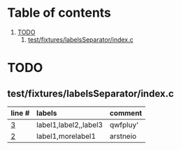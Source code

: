 # Table of contents

1. [TODO](#1-0)
   1. [test/fixtures/labelsSeparator/index.c](#2-0)

# TODO<a id="1-0"></a>

## test/fixtures/labelsSeparator/index.c<a id="2-0"></a>

| line # | labels | comment
|:-------|:-------|:-------
| [3](test/fixtures/labelsSeparator/index.c#L3) | label1,label2,,label3 | qwfpluy'
| [2](test/fixtures/labelsSeparator/index.c#L2) | label1,morelabel1 | arstneio
